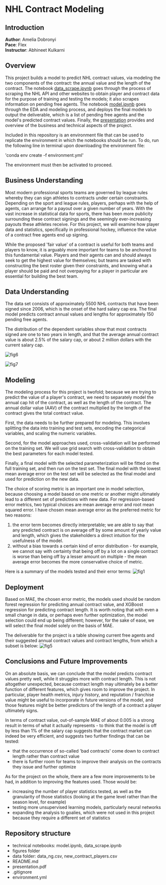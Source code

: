 # NHL Contract Modeling

## Introduction

**Author**: Amelia Dobronyi  
**Pace**: Flex  
**Instructor**: Abhineet Kulkarni  

## Overview

This project builds a model to predict NHL contract values, via modeling the two components of the contract: the annual value and the length of the contract. The notebook [data_scrape.ipynb](https://github.com/adobronyi/predicting_movie_recommendations/blob/main/student_v1.ipynb) goes through the process of scraping the NHL API and other websites to obtain player and contract data for the purpose of training and testing the models; it also scrapes information on pending free agents. The notebook [model.ipynb](https://github.com/adobronyi/predicting_movie_recommendations/blob/main/presentation.pdf) goes through the EDA and modeling process, and deploys the final models to output the deliverable, which is a list of pending free agents and the model's predicted contract values. Finally, the [presentation](https://github.com/adobronyi/nhl_contract_models/blob/main/presentation.pdf) provides and overview of the business and technical aspects of the project.

Included in this repository is an environment file that can be used to replicate the environment in which the notebooks should be run. To do, run the following line in terminal upon downloading the environment file:

'conda env create -f environment.yml'

The environment must then be activated to proceed.

## Business Understanding

Most modern professional sports teams are governed by league rules whereby they can sign athletes to contracts under certain constraints. Depending on the sport and league rules, players, perhaps with the help of agents, can arrange for a payout over a given number of years. With the vast increase in statistical data for sports, there has been more publicity surrounding these contract signings and the seemingly ever-increasing payouts these athletes receive. For this project, we will examine how player data and statistics, specifically in professional hockey, influence the value of a contract free agents end up signing.

While the proposed 'fair value' of a contract is useful for both teams and players to know, it is arguably more important for teams to be anchored to this fundamental value. Players and their agents can and should always seek to get the highest value for themselves; but teams are tasked with constructing the best roster given their constraints, and knowing what a player should be paid and not overpaying for a player in particular are essential for building the best team. 

## Data Understanding

The data set consists of approximately 5500 NHL contracts that have been signed since 2006, which is the onset of the hard salary cap era. The final model predicts contract annual values and lengths for approximately 150 pending free agents. 

The distribution of the dependent variables show that most contracts signed are one to two years in length, and that the average annual contract value is about 2.5% of the salary cap, or about 2 million dollars with the current salary cap.

![fig6](./figures/fig6.png)

![fig7](./figures/fig7.png)

## Modeling

The modeling process for this project is twofold; because we are trying to predict the value of a player's contract, we need to separately model the annual cap hit of the contract, as well as the length of the contract. The annual dollar value (AAV) of the contract multiplied by the length of the contract gives the total contract value. 

First, the data needs to be further prepared for modeling. This involves splitting the data into training and test sets, encoding the categorical variables, and scaling the numeric variables. 

Second, for the model approaches used, cross-validation will be performed on the training set. We will use grid search with cross-validation to obtain the best parameters for each model tested.

Finally, a final model with the selected parameterization will be fitted on the full training set, and then run on the test set. The final model with the lowest mean average error on the test set will be selected as the final model and used for prediction on the new data. 

The choice of scoring metric is an important one in model selection, because choosing a model based on one metric or another might ultimately lead to a different set of predictions with new data. For regression-based error metrics, two typical choices are mean average error and root mean squared error. I have chosen mean average error as the preferred metric for two reasons:

1. the error term becomes directly interpretable; we are able to say that any predicted contract is on average off by some amount of yearly value and length, which gives the stakeholders a direct intuition for the usefulness of the model.
2. without a bias towards a certain kind of error distribution - for example, we cannot say with certainty that being off by a lot on a single contract is worse than being off by a lesser amount on multiple - the mean average error becomes the more conservative choice of metric.

Here is a summary of the models tested and their error terms:
![fig1](./figures/fig1.png)

## Deployment

Based on MAE, the chosen error metric, the models used should be random forest regression for predicting annual contract value, and XGBoost regression for predicting contract length. It is worth noting that with even a small change in data, or perhaps even further optimization, the model selection could end up being different; however, for the sake of ease, we will select the final model solely on the basis of MAE.

The deliverable for the project is a table showing current free agents and their suggested annual contract values and contract lengths, from which a subset is below:
![fig5](./figures/fig5.png)

## Conclusions and Future Improvements

On an absolute basis, we can conclude that the model predicts contract values pretty well, while it struggles more with contract length. This is not altogether unexpected, because contract length may ultimately be a better function of different features, which gives room to improve the project. In particular, player health metrics, injury history, and reputation / franchise value might be useful to incorporate in future versions of the model, and those features might be better predictors of the length of a contract a player ultimately signs.

In terms of contract value, out-of-sample MAE of about 0.005 is a strong result in terms of what it actually represents - to think that the model is off by less than 1% of the salary cap suggests that the contract market can indeed be very efficient, and suggests two further findings that can be tested:

* that the occurrence of so-called 'bad contracts' come down to contract length rather than contract value
* there is further room for teams to improve their analysis on the contracts they issue and further optimize

As for the project on the whole, there are a few more improvements to be had, in addition to improving the features used. Those would be:

* increasing the number of player statistics tested, as well as the granularity of those statistics (looking at the game level rather than the season level, for example)
* testing more unsupervised learning models, particularly neural networks
* expanding the analysis to goalies, which were not used in this project because they require a different set of statistics

## Repository structure

- technical notebooks: model.ipynb, data_scrape.ipynb
- figures folder
- data folder: data_ng.csv, new_contract_players.csv
- README.md
- presentation.pdf
- .gitignore
- environment.yml
